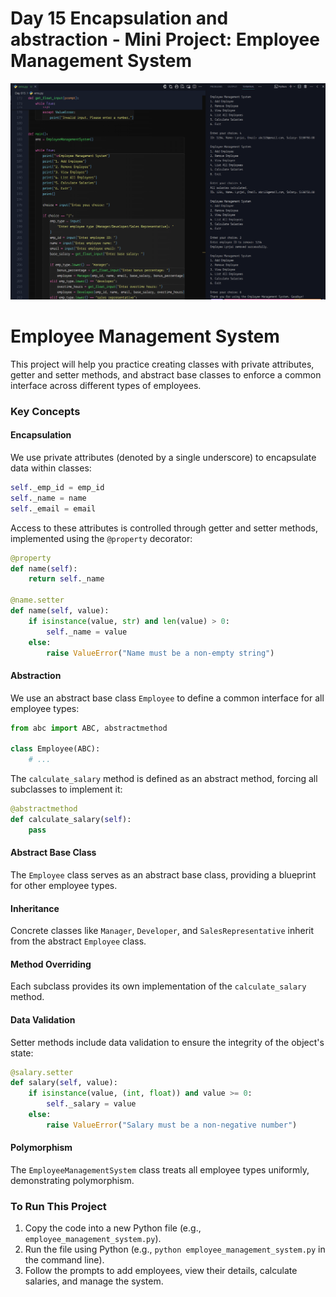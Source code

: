 # Day 15 Encapsulation and abstraction - Mini Project: Employee Management System

![EMS](/Day%20015/ems.png)

# Employee Management System

This project will help you practice creating classes with private attributes, getter and setter methods, and abstract base classes to enforce a common interface across different types of employees.


### Key Concepts

#### Encapsulation

We use private attributes (denoted by a single underscore) to encapsulate data within classes:
```python
self._emp_id = emp_id
self._name = name
self._email = email
```

Access to these attributes is controlled through getter and setter methods, implemented using the `@property` decorator:
```python
@property
def name(self):
    return self._name

@name.setter
def name(self, value):
    if isinstance(value, str) and len(value) > 0:
        self._name = value
    else:
        raise ValueError("Name must be a non-empty string")
```

#### Abstraction

We use an abstract base class `Employee` to define a common interface for all employee types:
```python
from abc import ABC, abstractmethod

class Employee(ABC):
    # ...
```

The `calculate_salary` method is defined as an abstract method, forcing all subclasses to implement it:
```python
@abstractmethod
def calculate_salary(self):
    pass
```

#### Abstract Base Class

The `Employee` class serves as an abstract base class, providing a blueprint for other employee types.

#### Inheritance

Concrete classes like `Manager`, `Developer`, and `SalesRepresentative` inherit from the abstract `Employee` class.

#### Method Overriding

Each subclass provides its own implementation of the `calculate_salary` method.

#### Data Validation

Setter methods include data validation to ensure the integrity of the object's state:
```python
@salary.setter
def salary(self, value):
    if isinstance(value, (int, float)) and value >= 0:
        self._salary = value
    else:
        raise ValueError("Salary must be a non-negative number")
```

#### Polymorphism

The `EmployeeManagementSystem` class treats all employee types uniformly, demonstrating polymorphism.

### To Run This Project

1. Copy the code into a new Python file (e.g., `employee_management_system.py`).
2. Run the file using Python (e.g., `python employee_management_system.py` in the command line).
3. Follow the prompts to add employees, view their details, calculate salaries, and manage the system.